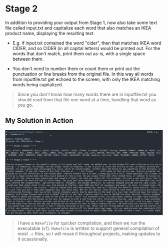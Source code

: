 # Stage 2

 In addition to providing your output from Stage 1, now also take some text file called input.txt and capitalize each word that also matches an IKEA product name, displaying the resulting text.

- E.g. if input.txt contained the word "cider", then that matches IKEA word CIDER, and so CIDER (in all capital letters) would be printed out. For the words that don't match, print them out as-is, with a single space between them.  

- You don't need to number them or count them or print out the punctuation or line breaks from the original file. In this way all words from inputfile.txt get echoed to the screen, with only the IKEA matching words being capitalized.

>Since you don't know how many words there are in inputfile.txt you should read from that file one word at a time, handling that word as you go.

## My Solution in Action

![Stage 2 In Action!](./runningStage2.png)

> I have a `Makefile` for quicker compilation, and then we run the executable (v1). `Makefile` is written to support general compilation of most `.c` files, so I will reuse it throughout projects, making updates to it ocassionally.
